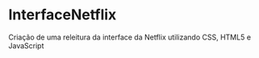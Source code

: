 # InterfaceNetflix
Criação de uma releitura da interface da Netflix utilizando CSS, HTML5 e JavaScript
